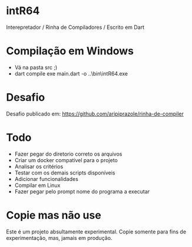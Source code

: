 # intR64
Interepretador / Rinha de Compiladores / Escrito em Dart

# Compilação em Windows
- Vá na pasta src ;)
- dart compile exe main.dart -o ..\bin\intR64.exe

# Desafio

Desafio publicado em:
https://github.com/aripiprazole/rinha-de-compiler

# Todo
- Fazer pegar do diretorio correto os arquivos
- Criar um docker compativel para o projeto
- Analisar os critérios
- Testar com os demais scripts disponíveis
- Adicionar funcionalidades
- Compilar em Linux
- Fazer pegar pelo prompt nome do programa a executar

# Copie mas não use
Este é um projeto absultamente experimental. Copie somente para fins de experimentação, mas, jamais em produção.


